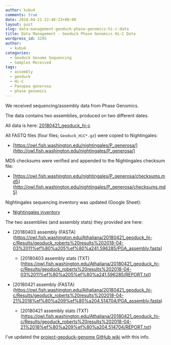 ```yaml
---
author: kubu4
comments: true
date: 2018-04-21 22:48:23+00:00
layout: post
slug: data-management-geoduck-phase-genomics-hi-c-data
title: Data Management - Geoduck Phase Genomics Hi-C Data
wordpress_id: 3295
author:
  - kubu4
categories:
  - Geoduck Genome Sequencing
  - Samples Received
tags:
  - assembly
  - geoduck
  - Hi-C
  - Panopea generosa
  - phase genomics
---
```


We received sequencing/assembly data from Phase Genomics.

The data contains two assemblies, produced on two different dates.

All data is here: [20180421_geoduck_hi-c](https://owl.fish.washington.edu/Athaliana/20180421_geoduck_hi-c/)

All FASTQ files (four files; `Geoduck_HiC*.gz`) were copied to Nightingales:





  * [https://owl.fish.washington.edu/nightingales/P_generosa/](http://owl.fish.washington.edu/nightingales/P_generosa/)



MD5 checksums were verified and appended to the Nightingales checksum file:



  * [https://owl.fish.washington.edu/nightingales/P_generosa/checksums.md5](http://owl.fish.washington.edu/nightingales/P_generosa/checksums.md5)



Nightingales sequencing inventory was updated (Google Sheet):



  * [Nightingales inventory](https://docs.google.com/spreadsheets/d/1_XqIOPVHSBVGscnjzDSWUeRL7HUHXfaHxVzec-I-8Xk/edit?usp=sharing)



The two assemblies (and assembly stats) they provided are here:



  * [20180403 assembly (FASTA)(https://owl.fish.washington.edu/Athaliana/20180421_geoduck_hi-c/Results/geoduck_roberts%20results%202018-04-03%2011%ef%80%a205%ef%80%a241.596285/PGA_assembly.fasta)



    * [20180403 assembly stats (TXT)(https://owl.fish.washington.edu/Athaliana/20180421_geoduck_hi-c/Results/geoduck_roberts%20results%202018-04-03%2011%ef%80%a205%ef%80%a241.596285/REPORT.txt)




  * [20180421 assembly (FASTA)(https://owl.fish.washington.edu/Athaliana/20180421_geoduck_hi-c/Results/geoduck_roberts%20results%202018-04-21%2018%ef%80%a209%ef%80%a204.514704/PGA_assembly.fasta)



    * [20180421 assembly stats (TXT)(https://owl.fish.washington.edu/Athaliana/20180421_geoduck_hi-c/Results/geoduck_roberts%20results%202018-04-21%2018%ef%80%a209%ef%80%a204.514704/REPORT.txt)





I've updated the [project-geoduck-genome GitHub wiki](https://github.com/RobertsLab/project-geoduck-genome/wiki/Assemblies) with this info.
